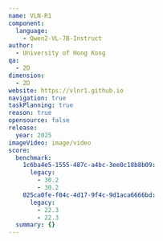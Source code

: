 ```yaml
---
name: VLN-R1
component:
  language:
    - Qwen2-VL-7B-Instruct
author:
  - University of Hong Kong
qa:
  - 2D
dimension:
  - 2D
website: https://vlnr1.github.io
navigation: true
taskPlanning: true
reason: true
opensource: false
release:
  year: 2025
imageVideo: image/video
score:
  benchmark:
    1c6ba4e5-1555-487c-a4bc-3ee0c18b8b09:
      legacy:
        - 30.2
        - 30.2
    025ca0fe-f04c-4d17-9f4c-9d1aca6666bd:
      legacy:
        - 22.3
        - 22.3
  summary: {}
---
```

